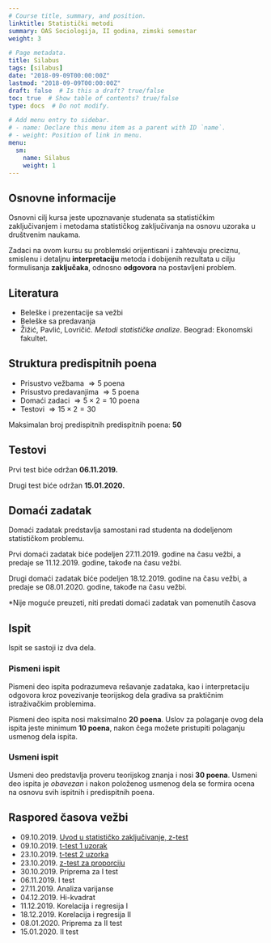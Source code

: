 ```yaml
---
# Course title, summary, and position.
linktitle: Statistički metodi
summary: OAS Sociologija, II godina, zimski semestar
weight: 3

# Page metadata.
title: Silabus
tags: [silabus]
date: "2018-09-09T00:00:00Z"
lastmod: "2018-09-09T00:00:00Z"
draft: false  # Is this a draft? true/false
toc: true  # Show table of contents? true/false
type: docs  # Do not modify.

# Add menu entry to sidebar.
# - name: Declare this menu item as a parent with ID `name`.
# - weight: Position of link in menu.
menu:
  sm:
    name: Silabus
    weight: 1
---
```


## Osnovne informacije

Osnovni cilj kursa jeste upoznavanje studenata sa statističkim zaključivanjem i metodama statističkog zaključivanja na osnovu uzoraka u društvenim naukama. 

Zadaci na ovom kursu su problemski orijentisani i zahtevaju preciznu, smislenu i detaljnu **interpretaciju** metoda i dobijenih rezultata u cilju formulisanja **zaključaka**, odnosno **odgovora** na postavljeni problem.

## Literatura

- Beleške i prezentacije sa vežbi
- Beleške sa predavanja
- Žižić, Pavlić, Lovričić. *Metodi statističke analize*. Beograd: Ekonomski fakultet.


## Struktura predispitnih poena

- Prisustvo vežbama $\Rightarrow 5$ poena
- Prisustvo predavanjima $\Rightarrow 5$ poena
- Domaći zadaci $\Rightarrow 5 \times 2 = 10$  poena
- Testovi $\Rightarrow 15 \times 2 = 30$ 

Maksimalan broj predispitnih predispitnih poena: **50**


## Testovi

Prvi test biće održan **06.11.2019.**

Drugi test biće održan **15.01.2020.**

## Domaći zadatak

Domaći zadatak predstavlja samostani rad studenta na dodeljenom statističkom problemu. 

Prvi domaći zadatak biće podeljen 27.11.2019. godine na času vežbi, a predaje se 11.12.2019. godine, takođe na času vežbi.

Drugi domaći zadatak biće podeljen 18.12.2019. godine na času vežbi, a predaje se 08.01.2020. godine, takođe na času vežbi.

*Nije moguće preuzeti, niti predati domaći zadatak van pomenutih časova

## Ispit

Ispit se sastoji iz dva dela.

### Pismeni ispit

Pismeni deo ispita podrazumeva rešavanje zadataka, kao i interpretaciju odgovora kroz povezivanje teorijskog dela gradiva sa praktičnim istraživačkim problemima.

Pismeni deo ispita nosi maksimalno **20 poena**. Uslov za polaganje ovog dela ispita jeste minimum **10 poena**, nakon čega možete pristupiti polaganju usmenog dela ispita.

### Usmeni ispit

Usmeni deo predstavlja proveru teorijskog znanja i nosi **30 poena**. Usmeni deo ispita je *obavezan* i nakon položenog usmenog dela se formira ocena na osnovu svih ispitnih i predispitnih poena.


## Raspored časova vežbi

- 09.10.2019. [Uvod u statističko zaključivanje, z-test](\courses\sm\sm01)
- 09.10.2019. [t-test 1 uzorak](\courses\sm\sm02)
- 23.10.2019. [t-test 2 uzorka](\courses\sm\sm03)
- 23.10.2019. [z-test za proporciju](\courses\sm\sm04)
- 30.10.2019. Priprema za I test
- 06.11.2019. I test
- 27.11.2019. Analiza varijanse
- 04.12.2019. Hi-kvadrat
- 11.12.2019. Korelacija i regresija I
- 18.12.2019. Korelacija i regresija II
- 08.01.2020. Priprema za II test
- 15.01.2020. II test

